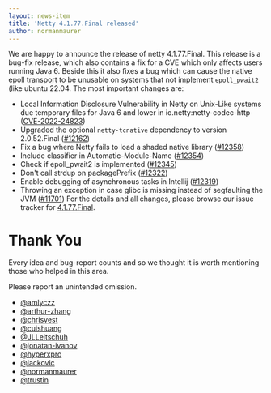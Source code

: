 ```yaml
---
layout: news-item
title: 'Netty 4.1.77.Final released'
author: normanmaurer
---
```


We are happy to announce the release of netty 4.1.77.Final. This release is a bug-fix release, which also contains a fix for a CVE which only affects users running Java 6.
Beside this it also fixes a bug which can cause the native epoll transport to be unusable on systems that not implement `epoll_pwait2` (like ubuntu 22.04.
The most important changes are:

* Local Information Disclosure Vulnerability in Netty on Unix-Like systems due temporary files for Java 6 and lower in io.netty:netty-codec-http ([CVE-2022-24823](https://github.com/netty/netty/security/advisories/GHSA-269q-hmxg-m83q))
* Upgraded the optional `netty-tcnative` dependency to version 2.0.52.Final ([#12162](https://github.com/netty/netty/pull/12361))
* Fix a bug where Netty fails to load a shaded native library  ([#12358](https://github.com/netty/netty/pull/12358))
* Include classifier in Automatic-Module-Name ([#12354](https://github.com/netty/netty/pull/12354))
* Check if epoll_pwait2 is implemented ([#12345](https://github.com/netty/netty/pull/12345))
* Don't call strdup on packagePrefix ([#12322](https://github.com/netty/netty/pull/12322))
* Enable debugging of asynchronous tasks in Intellij ([#12319](https://github.com/netty/netty/pull/12319))
* Throwing an exception in case glibc is missing instead of segfaulting the JVM ([#11701](https://github.com/netty/netty/issues/11701))
For the details and all changes, please browse our issue tracker for [4.1.77.Final](https://github.com/netty/netty/issues?page=1&q=is%3Aclosed+milestone%3A4.1.77.Final).

# Thank You

Every idea and bug-report counts and so we thought it is worth mentioning those who helped in this area.

Please report an unintended omission.


* [@amlyczz](https://github.com/amlyczz)
* [@arthur-zhang](https://github.com/arthur-zhang)
* [@chrisvest](https://github.com/chrisvest)
* [@cuishuang](https://github.com/cuishuang)
* [@JLLeitschuh](https://github.com/JLLeitschuh)
* [@jonatan-ivanov](https://github.com/jonatan-ivanov)
* [@hyperxpro](https://github.com/hyperxpro)
* [@lackovic](https://github.com/lackovic)
* [@normanmaurer](https://github.com/normanmaurer)
* [@trustin](https://github.com/trustin)

